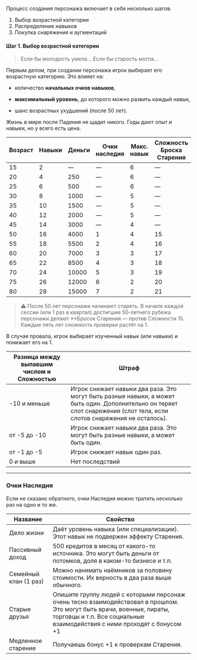 
Процесс создания персонажа включает в себя несколько шагов. 

1. Выбор возрастной категории
2. Распределение навыков
3. Покупка снаряжения и аугментаций



#### Шаг 1. Выбор возрастной категории

> Если бы молодость умела...
> Если бы старость могла...



Первым делом, при создании персонажа игрок выбирает его возрастную категорию. Это влияет на:

- количество **начальных очков навыков**,
    
- **максимальный уровень**, до которого можно развить каждый навык,
    
- шанс возрастных ухудшений (после 50 лет).
    


Жизнь в мире после Падения не щадит никого. Годы дают опыт и навыки, но у всего есть цена.

| Возраст | Навыки | Деньги | Очки наследия | Макс. навык | Сложность Броска Старения |
| ------- | ------ | ------ | ------------- | ----------- | ------------------------- |
| 15      | 2      | —      | —             | 6           | —                         |
| 20      | 4      | 250    | —             | 6           | —                         |
| 25      | 6      | 500    | —             | 6           | —                         |
| 30      | 8      | 1000   | —             | 5           | —                         |
| 35      | 10     | 1500   | —             | 5           | —                         |
| 40      | 12     | 2000   | —             | 5           | —                         |
| 45      | 14     | 3000   | —             | 4           | —                         |
| 50      | 16     | 4000   | 1             | 4           | 15                        |
| 55      | 18     | 5500   | 2             | 4           | 16                        |
| 60      | 20     | 7000   | 3             | 3           | 17                        |
| 65      | 22     | 8500   | 4             | 3           | 18                        |
| 70      | 24     | 10000  | 5             | 3           | 19                        |
| 75      | 26     | 12000  | 6             | 2           | 20                        |
| 80      | 28     | 15000  | 7             | 2           | 21                        |
> ⚠️ После 50 лет персонажи начинают стареть. В начале каждой сессии (или 1 раз в квартал) достигшие 50-летнего рубежа персонажи делают **Бросок Старения — против Сложности 15.  
> Каждые пять лет сложность проверки растёт на 1.


В случае провала, игрок выбирает изученный навык (или навыки) и понижает его на 1.

| Разница между выпавшим числом и Сложностью | Штраф                                                                                                                                                                    |
| ------------------------------------------ | ------------------------------------------------------------------------------------------------------------------------------------------------------------------------ |
| -10 и меньше                               | Игрок снижает навыки два раза. Это могут быть разные навыки, а может быть один. Дополнительно он теряет слот снаряжения (слот тела, если слотов снаряжения не осталось). |
| от -5 до -10                               | Игрок снижает навыки два раза. Это могут быть разные навыки, а может быть один.                                                                                          |
| от -1 до -5                                | Игрок снижает навык один раз.                                                                                                                                            |
| 0 и выше                                   | Нет последствий                                                                                                                                                          |


---


### Очки Наследия

Если не сказано обратного, очки Наследия можно тратить несколько раз на одно и то же.

| Название              | Свойство                                                                                                                                                                                           |
| --------------------- | -------------------------------------------------------------------------------------------------------------------------------------------------------------------------------------------------- |
| Дело жизни            | Даёт уровень навыка (или специализации). Этот навык не подвержен эффекту Старения.                                                                                                                 |
| Пассивный доход       | 500 кредитов в месяц от какого-то источника. Это могут быть деньги от потомков, доля в каком-то бизнесе и т.п.                                                                                     |
| Семейный клан (1 раз) | Можно нанимать наёмников за половину стоимости. Их верность в два раза выше обычного.                                                                                                              |
| Старые друзья         | Опишите группу людей с которыми персонаж очень тесно взаимодействовал в прошлом. Это могут быть врачи, военные, пираты, торговцы и т.п. Все социальные взаимодействия с ними проходят с бонусом +1 |
| Медленное старение    | Получаешь бонус +1 к проверкам Старения.                                                                                                                                                           |

